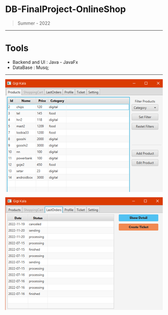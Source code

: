 # DB-FinalProject-OnlineShop
> Summer - 2022
<hr>

# Tools
* Backend and UI : Java - JavaFx
* DataBase : Musq;

<hr>

![Screenshot](images/1.png)

![Screenshot](images/2.png)


